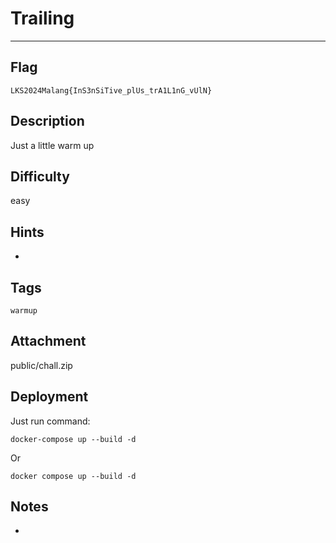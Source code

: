 # Trailing

---

## Flag

```console
LKS2024Malang{InS3nSiTive_plUs_trA1L1nG_vUlN}
```

## Description

Just a little warm up

## Difficulty

easy

## Hints

*

## Tags

`warmup`

## Attachment

public/chall.zip

## Deployment

Just run command:

```console
docker-compose up --build -d
```

Or

```console
docker compose up --build -d
```

## Notes

*
